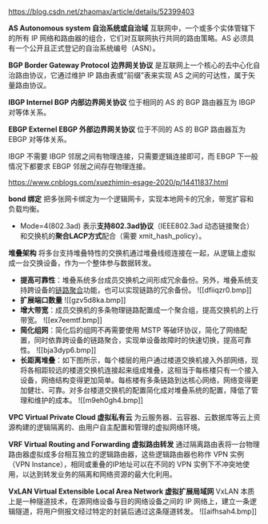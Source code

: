 https://blog.csdn.net/zhaomax/article/details/52399403

**AS Autonomous system 自治系统或自治域**
互联网中，一个或多个实体管辖下的所有 IP 网络和路由器的组合，它们对互联网执行共同的路由策略。AS 必须具有一个公开且正式登记的自治系统编号（ASN）。

**BGP Border Gateway Protocol 边界网关协议**
是互联网上一个核心的去中心化自治路由协议，它通过维护 IP 路由表或“前缀”表来实现 AS 之间的可达性，属于矢量路由协议。

**IBGP Internel BGP 内部边界网关协议**
位于相同的 AS 的 BGP 路由器互为 IBGP 对等体关系。

**EBGP Externel EBGP 外部边界网关协议**
位于不同的 AS 的 BGP 路由器互为 EBGP 对等体关系。

IBGP 不需要 IBGP 邻居之间有物理连接，只需要逻辑连接即可，而 EBGP 下一般情况下都要求 EBGP 邻居之间存在物理连接。

https://www.cnblogs.com/xuezhimin-esage-2020/p/14411837.html

**bond 绑定**
把多张网卡绑定为一个逻辑网卡，实现本地网卡的冗余，带宽扩容和负载均衡。

- Mode=4(802.3ad) 表示**支持802.3ad协议**（IEEE802.3ad 动态链接聚合） 和交换机的**聚合LACP方式**配合（需要 xmit_hash_policy）。

**堆叠架构**
将多台支持堆叠特性的交换机通过堆叠线缆连接在一起，从逻辑上虚拟成一台交换设备，作为一个整体参与数据转发。

- **提高可靠性**：堆叠系统多台成员交换机之间形成冗余备份。另外，堆叠系统支持跨设备的[链路聚合](https://info.support.huawei.com/info-finder/encyclopedia/zh/LACP.html "LACP")功能，也可以实现链路的冗余备份。
	![[dfiiqzr0.bmp]]
- **扩展端口数量**
	![[gzv5d8ka.bmp]]
- **增大带宽**：成员交换机的多条物理链路配置成一个聚合组，提高交换机的上行带宽。
	![[ex7eemtf.bmp]]
- **简化组网**：简化后的组网不再需要使用 MSTP 等破环协议，简化了网络配置，同时依靠跨设备的链路聚合，实现单设备故障时的快速切换，提高可靠性。
	![[bja3dyp6.bmp]]
- **长距离堆叠**：如下图所示，每个楼层的用户通过楼道交换机接入外部网络，现将各相距较远的楼道交换机连接起来组成堆叠，这相当于每栋楼只有一个接入设备，网络结构变得更加简单。每栋楼有多条链路到达核心网络，网络变得更加健壮、可靠。对多台楼道交换机的配置简化成对堆叠系统的配置，降低了管理和维护的成本。
	![[m9eh0gh4.bmp]]

**VPC Virtual Private Cloud 虚拟私有云**
为云服务器、云容器、云数据库等云上资源构建的逻辑隔离的、由用户自主配置和管理的虚拟网络环境。

**VRF Virtual Routing and Forwarding 虚拟路由转发**
通过隔离路由表将一台物理路由器虚拟成多台相互独立的逻辑路由器，这些逻辑路由器也称作 VPN 实例（VPN Instance），相同或重叠的IP地址可以在不同的 VPN 实例下不冲突地使用，以达到转发业务的隔离和网络资源的最大化利用。

**VxLAN Virtual Extensible Local Area Network 虚拟扩展局域网**
VxLAN 本质上是一种隧道技术，在源网络设备与目的网络设备之间的 IP 网络上，建立一条逻辑隧道，将用户侧报文经过特定的封装后通过这条隧道转发。
![[aifhsah4.bmp]]